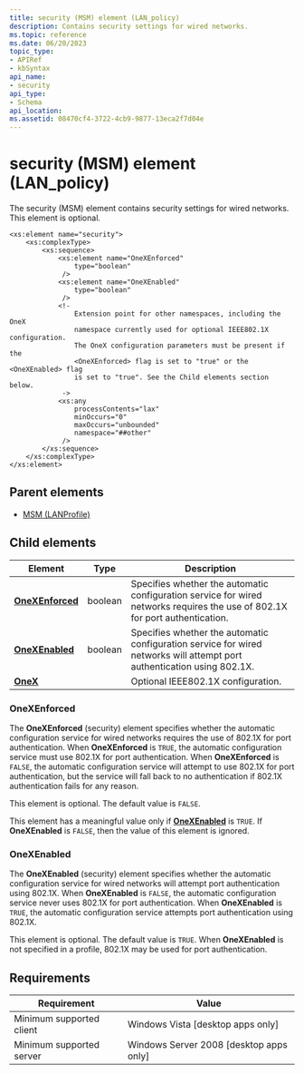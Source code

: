 ```yaml
---
title: security (MSM) element (LAN_policy)
description: Contains security settings for wired networks.
ms.topic: reference
ms.date: 06/20/2023
topic_type: 
- APIRef
- kbSyntax
api_name: 
- security
api_type: 
- Schema
api_location: 
ms.assetid: 08470cf4-3722-4cb9-9877-13eca2f7d04e
---
```


# security (MSM) element (LAN_policy)

The security (MSM) element contains security settings for wired networks. This element is optional.

```syntax
<xs:element name="security">
    <xs:complexType>
        <xs:sequence>
            <xs:element name="OneXEnforced"
                type="boolean"
             />
            <xs:element name="OneXEnabled"
                type="boolean"
             />
            <!-
                Extension point for other namespaces, including the OneX
                namespace currently used for optional IEEE802.1X configuration.
                The OneX configuration parameters must be present if the 
                <OneXEnforced> flag is set to "true" or the <OneXEnabled> flag
                is set to "true". See the Child elements section below.
             ->
            <xs:any
                processContents="lax"
                minOccurs="0"
                maxOccurs="unbounded"
                namespace="##other"
             />
        </xs:sequence>
    </xs:complexType>
</xs:element>
```

## Parent elements

* [MSM (LANProfile)](./lan-profileschema-msm-lanprofile-element.md)

## Child elements

| Element | Type | Description |
| - | - | - |
| [**OneXEnforced**](#onexenforced) | boolean | Specifies whether the automatic configuration service for wired networks requires the use of 802.1X for port authentication. |
| [**OneXEnabled**](#onexenabled) | boolean | Specifies whether the automatic configuration service for wired networks will attempt port authentication using 802.1X. |
| [**OneX**](/windows/win32/nativewifi/onexschema-onex-element) | | Optional IEEE802.1X configuration. |

### OneXEnforced

The **OneXEnforced** (security) element specifies whether the automatic configuration service for wired networks requires the use of 802.1X for port authentication. When **OneXEnforced** is `TRUE`, the automatic configuration service must use 802.1X for port authentication. When **OneXEnforced** is `FALSE`, the automatic configuration service will attempt to use 802.1X for port authentication, but the service will fall back to no authentication if 802.1X authentication fails for any reason.

This element is optional. The default value is `FALSE`.

This element has a meaningful value only if [**OneXEnabled**](#onexenabled) is `TRUE`. If **OneXEnabled** is `FALSE`, then the value of this element is ignored.

### OneXEnabled

The **OneXEnabled** (security) element specifies whether the automatic configuration service for wired networks will attempt port authentication using 802.1X. When **OneXEnabled** is `FALSE`, the automatic configuration service never uses 802.1X for port authentication. When **OneXEnabled** is `TRUE`, the automatic configuration service attempts port authentication using 802.1X.

This element is optional. The default value is `TRUE`. When **OneXEnabled** is not specified in a profile, 802.1X may be used for port authentication.

## Requirements

| Requirement | Value |
| - | - |
| Minimum supported client | Windows Vista \[desktop apps only\] |
| Minimum supported server | Windows Server 2008 \[desktop apps only\] |
